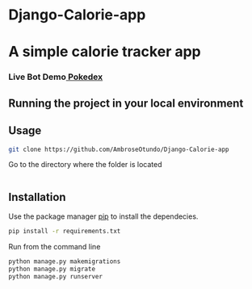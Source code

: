 # Django-Calorie-app
<h1> A simple calorie tracker app</h1>

### Live Bot Demo<a href="http://t.me/Pokemon_Pokedex_Database_Bot"> Pokedex </a>

## Running the project in your local environment




## Usage

```bash
git clone https://github.com/AmbroseOtundo/Django-Calorie-app
```

Go to the directory where the folder is located
```bash

```
## Installation

Use the package manager [pip](https://pip.pypa.io/en/stable/) to install the dependecies.

```bash
pip install -r requirements.txt
```

Run from the command line
```bash
python manage.py makemigrations
python manage.py migrate
python manage.py runserver
```

